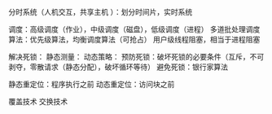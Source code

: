 分时系统（人机交互，共享主机 ）：划分时间片，实时系统

调度：高级调度（作业），中级调度（磁盘），低级调度（进程）
多道批处理调度算法：优先级算法，均衡调度算法（可抢占）
用户级线程阻塞，相当于进程阻塞

解决死锁：
	静态测量：
	动态策略：
	预防死锁：破坏死锁的必要条件（互斥，不可剥夺，零散请求（静态分配），破坏循环等待）
	避免死锁：银行家算法

静态重定位：程序执行之前
动态重定位：访问块之前

覆盖技术
交换技术 